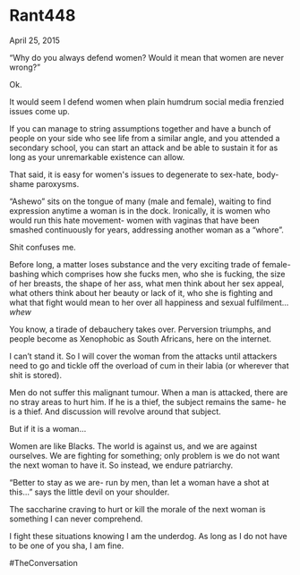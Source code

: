 # Rant448


April 25, 2015

“Why do you always defend women? Would it mean that women are never wrong?”

Ok.

It would seem I defend women when plain humdrum social media frenzied issues come up. 

If you can manage to string assumptions together and have a bunch of people on your side who see life from a similar angle, and you attended a secondary school, you can start an attack and be able to sustain it for as long as your unremarkable existence can allow. 

That said, it is easy for women's issues to degenerate to sex-hate, body-shame paroxysms.

“Ashewo” sits on the tongue of many (male and female), waiting to find expression anytime a woman is in the dock. Ironically, it is women who would run this hate movement- women with vaginas that have been smashed continuously for years, addressing another woman as a “whore”.

Shit confuses me. 

Before long, a matter loses substance and the very exciting trade of female-bashing which comprises how she fucks men, who she is fucking, the size of her breasts, the shape of her ass, what men think about her sex appeal, what others think about her beauty or lack of it, who she is fighting and what that fight would mean to her over all happiness and sexual fulfilment... *whew*

You know, a tirade of debauchery takes over. Perversion triumphs, and people become as Xenophobic as South Africans, here on the internet.

I can’t stand it. So I will cover the woman from the attacks until attackers need to go and tickle off the overload of cum in their labia (or wherever that shit is stored).

Men do not suffer this malignant tumour. When a man is attacked, there are no stray areas to hurt him. If he is a thief, the subject remains the same- he is a thief. And discussion will revolve around that subject.

But if it is a woman…

Women are like Blacks. The world is against us, and we are against ourselves. We are fighting for something; only problem is we do not want the next woman to have it. So instead, we endure patriarchy. 

“Better to stay as we are- run by men, than let a woman have a shot at this…” says the little devil on your shoulder.

The saccharine craving to hurt or kill the morale of the next woman is something I can never comprehend.

I fight these situations knowing I am the underdog. As long as I do not have to be one of you sha, I am fine.

#TheConversation
